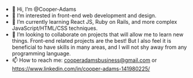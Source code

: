 - 👋 Hi, I’m @Cooper-Adams
- 👀 I’m interested in front-end web development and design.
- 🌱 I’m currently learning React JS, Ruby on Rails, and more complex JavaScript/HTML/CSS techniques.
- 💞️ I’m looking to collaborate on projects that will allow me to learn new things. Front-end related projects are the best! But I also feel it is beneficial to have skills in many areas, and I will not shy away from any programming language.
- 📫 How to reach me: cooperadamsbusiness@gmail.com or https://www.linkedin.com/in/cooper-adams-141980225/
